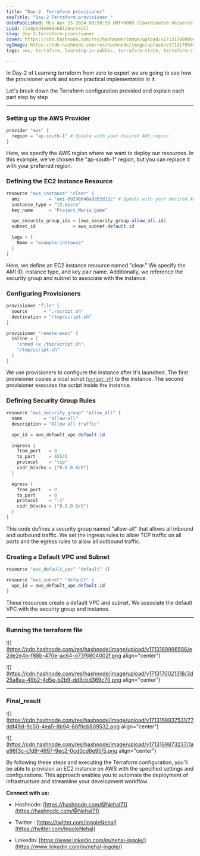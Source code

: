 ```yaml
---
title: "Day-2  Terraform provisioner"
seoTitle: "Day-2 Terraform provisioner "
datePublished: Mon Apr 15 2024 08:50:58 GMT+0000 (Coordinated Universal Time)
cuid: clv0ptd4e000o08l26nrre21l
slug: day-2-terraform-provisioner
cover: https://cdn.hashnode.com/res/hashnode/image/upload/v1713170890048/919f9031-6a15-40a2-84ee-7ae97ddb9d22.webp
ogImage: https://cdn.hashnode.com/res/hashnode/image/upload/v1713170946335/24658b85-192d-41c9-ac05-83096ba878b8.webp
tags: aws, terraform, learning-in-public, terraform-state, terraform-cloud, cicd-complete-proccess, cicd-jenkins-goal, provisioner

---
```


In Day-2 of Learning terraform from zero to expert we are going to see how the provisioner work and some practical implementation in it.

Let's break down the Terraform configuration provided and explain each part step by step

---

### Setting up the AWS Provider

```powershell
provider "aws" {
  region = "ap-south-1" # Update with your desired AWS region
}
```

Here, we specify the AWS region where we want to deploy our resources. In this example, we've chosen the "ap-south-1" region, but you can replace it with your preferred region.

### Defining the EC2 Instance Resource

```powershell
resource "aws_instance" "clear" {
  ami           = "ami-09298640a92b2d12c" # Update with your desired AMI ID
  instance_type = "t2.micro"
  key_name      = "Project_Mario_game"

  vpc_security_group_ids = [aws_security_group.allow_all.id]
  subnet_id              = aws_subnet.default.id

  tags = {
    Name = "example-instance"
  }
}
```

Here, we define an EC2 instance resource named "clear." We specify the AMI ID, instance type, and key pair name. Additionally, we reference the security group and subnet to associate with the instance.

### Configuring Provisioners

```powershell
provisioner "file" {
  source      = "./script.sh"
  destination = "/tmp/script.sh"
}

provisioner "remote-exec" {
  inline = [
    "chmod +x /tmp/script.sh",
    "/tmp/script.sh"
  ]
}
```

We use provisioners to configure the instance after it's launched. The first provisioner copies a local script ([`script.sh`](http://script.sh)) to the instance. The second provisioner executes the script inside the instance.

### Defining Security Group Rules

```powershell
resource "aws_security_group" "allow_all" {
  name        = "allow-all"
  description = "Allow all traffic"

  vpc_id = aws_default_vpc.default.id

  ingress {
    from_port   = 0
    to_port     = 65535
    protocol    = "tcp"
    cidr_blocks = ["0.0.0.0/0"]
  }

  egress {
    from_port   = 0
    to_port     = 0
    protocol    = "-1"
    cidr_blocks = ["0.0.0.0/0"]
  }
}
```

This code defines a security group named "allow-all" that allows all inbound and outbound traffic. We set the ingress rules to allow TCP traffic on all ports and the egress rules to allow all outbound traffic.

### Creating a Default VPC and Subnet

```powershell
resource "aws_default_vpc" "default" {}

resource "aws_subnet" "default" {
  vpc_id = aws_default_vpc.default.id
}
```

These resources create a default VPC and subnet. We associate the default VPC with the security group and instance.

---

### Running the terraform file

![](https://cdn.hashnode.com/res/hashnode/image/upload/v1713169996586/e2de2e4b-f88b-470e-ac64-d73f6804002f.png align="center")

![](https://cdn.hashnode.com/res/hashnode/image/upload/v1713170021318/3d25a8ea-49b2-4d5e-b2b9-dd3cbd369c70.png align="center")

---

### Final\_result

![](https://cdn.hashnode.com/res/hashnode/image/upload/v1713169937531/77ddf49d-9c50-4ea5-8b94-86f9cb809532.png align="center")

![](https://cdn.hashnode.com/res/hashnode/image/upload/v1713169873237/1ae96f3c-c1d9-4697-9ec2-0cd0cd6e95f5.png align="center")

By following these steps and executing the Terraform configuration, you'll be able to provision an EC2 instance on AWS with the specified settings and configurations. This approach enables you to automate the deployment of infrastructure and streamline your development workflow.

**Connect with us:**

* Hashnode: [https://hashnode.com/@Nehal71](https://hashnode.com/@Nehal71)
    
* Twitter : [https://twitter.com/IngoleNehal](https://twitter.com/IngoleNehal)
    
* LinkedIn: [https://www.linkedin.com/in/nehal-ingole/](https://www.linkedin.com/in/nehal-ingole/)